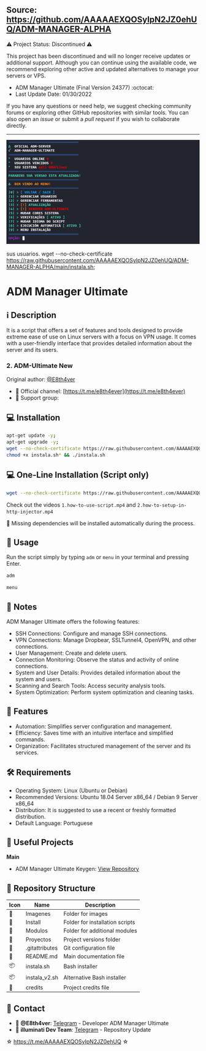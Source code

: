 ﻿Source: https://github.com/AAAAAEXQOSyIpN2JZ0ehUQ/ADM-MANAGER-ALPHA
----

⚠️ Project Status: Discontinued ⚠️

This project has been discontinued and will no longer receive updates or additional support. Although you can continue using the available code, we recommend exploring other active and updated alternatives to manage your servers or VPS.

* ADM Manager Ultimate (Final Version 24377) :octocat:
* Last Update Date: 01/30/2022

If you have any questions or need help, we suggest checking community forums or exploring other GitHub repositories with similar tools. You can also open an *issue* or submit a *pull request* if you wish to collaborate directly.

----

![logo](https://github.com/AAAAAEXQOSyIpN2JZ0ehUQ/ADM-MANAGER-ALPHA/blob/main/Imagenes/ADM_MANAGER_ULTIMATE.png)

sus usuarios.
wget --no-check-certificate https://raw.githubusercontent.com/AAAAAEXQOSyIpN2JZ0ehUQ/ADM-MANAGER-ALPHA/main/instala.sh; 

# ADM Manager Ultimate

## :information_source: Description
It is a script that offers a set of features and tools designed to provide extreme ease of use on Linux servers with a focus on VPN usage. It comes with a user-friendly interface that provides detailed information about the server and its users.

### 2. **ADM-Ultimate New**  
Original author: [@E8th4ver](https://t.me/E8th4ver)  
- 📢 Official channel: [https://t.me/e8th4ever](https://t.me/e8th4ever)  
- 💬 Support group: [ ]( )

## :computer: Installation
```bash
apt-get update -y; 
apt-get upgrade -y; 
wget --no-check-certificate https://raw.githubusercontent.com/AAAAAEXQOSyIpN2JZ0ehUQ/ADM-MANAGER-ALPHA/main/instala.sh; 
chmod +x instala.sh* && ./instala.sh
```

## :computer: One-Line Installation (Script only)
```bash
wget --no-check-certificate https://raw.githubusercontent.com/AAAAAEXQOSyIpN2JZ0ehUQ/ADM-MANAGER-ALPHA/main/instala.sh; chmod +x instala.sh* && ./instala.sh
```

Check out the videos `1.how-to-use-script.mp4` and `2.how-to-setup-in-http-injector.mp4`

:memo: Missing dependencies will be installed automatically during the process.

## :rocket: Usage

Run the script simply by typing `adm` or `menu` in your terminal and pressing Enter.

```bash
adm
```
```bash
menu
```


## :bookmark_tabs: Notes
ADM Manager Ultimate offers the following features:

- SSH Connections: Configure and manage SSH connections.
- VPN Connections: Manage Dropbear, SSLTunnel4, OpenVPN, and other connections.
- User Management: Create and delete users.
- Connection Monitoring: Observe the status and activity of online connections.
- System and User Details: Provides detailed information about the system and users.
- Scanning and Search Tools: Access security analysis tools.
- System Optimization: Perform system optimization and cleaning tasks.

## :star2: Features

- Automation: Simplifies server configuration and management.
- Efficiency: Saves time with an intuitive interface and simplified commands.
- Organization: Facilitates structured management of the server and its services.

## :hammer_and_wrench: Requirements

- Operating System: Linux (Ubuntu or Debian)
- Recommended Versions: Ubuntu 18.04 Server x86_64 / Debian 9 Server x86_64
- Distribution: It is suggested to use a recent or freshly formatted distribution.
- Default Language: Portuguese

## :file_folder: Useful Projects

**Main**

- ADM Manager Ultimate Keygen: [View Repository](https://github.com/AAAAAEXQOSyIpN2JZ0ehUQ/ADM-MANAGER-ALPHA/tree/main/Proyectos/ADM-Manager_Keygen)

## :open_file_folder: Repository Structure

| Icon             | Name           | Description                               |
|------------------|----------------|-------------------------------------------|
| :file_folder:    | Imagenes       | Folder for images                         |
| :file_folder:    | Install        | Folder for installation scripts           |
| :file_folder:    | Modulos        | Folder for additional modules             |
| :file_folder:    | Proyectos      | Project versions folder                   |
| :page_facing_up: | .gitattributes | Git configuration file                    |
| :book:           | README.md      | Main documentation file                   |
| :package:        | instala.sh     | Bash installer                            |
| :package:        | instala_v2.sh  | Alternative Bash installer                |
| :page_facing_up: | credits        | Project credits file                      |

## :email: Contact
* :busts_in_silhouette: **@E8th4ver**: [Telegram](https://t.me/E8th4ver) - Developer ADM Manager Ultimate
* :busts_in_silhouette: **illuminati Dev Team**: [Telegram](https://t.me/AAAAAEXQOSyIpN2JZ0ehUQ) - Repository Update

☆ https://t.me/AAAAAEXQOSyIpN2JZ0ehUQ ☆
